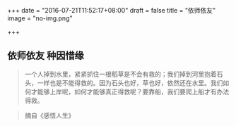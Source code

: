 +++
date = "2016-07-21T11:52:17+08:00"
draft = false
title = "依师依友"
image = "no-img.png"

+++

## 依师依友 种因惜缘

>一个人掉到水里，紧紧抓住一根稻草是不会有救的；我们掉到河里抱着石头，一样也是不能得救的。因为石头也好，草也好，依然还在水里。我们如何才能够上岸呢，如何才能够真正得救呢？要靠船，我们要爬上船才有办法得救。

>摘自《感悟人生》
